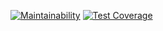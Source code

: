 [![Maintainability](https://api.codeclimate.com/v1/badges/779d9e91f96d343514ed/maintainability)](https://codeclimate.com/github/NikitaNaumenko/frontend-project-lvl2/maintainability)
[![Test Coverage](https://api.codeclimate.com/v1/badges/779d9e91f96d343514ed/test_coverage)](https://codeclimate.com/github/NikitaNaumenko/frontend-project-lvl2/test_coverage)
